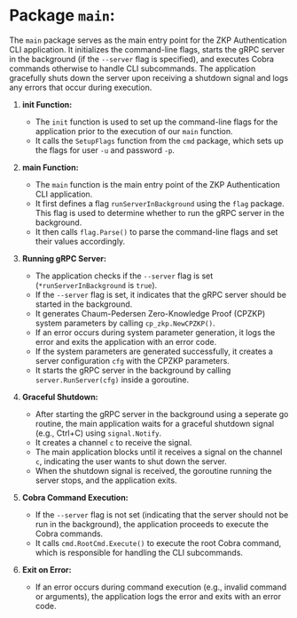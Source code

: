 # Package `main`:

The `main` package serves as the main entry point for the ZKP Authentication CLI application. It initializes the command-line flags, starts the gRPC server in the background (if the `--server` flag is specified), and executes Cobra commands otherwise to handle CLI subcommands. The application gracefully shuts down the server upon receiving a shutdown signal and logs any errors that occur during execution. 

1. **init Function:**
   - The `init` function is used to set up the command-line flags for the application prior to the execution of our `main` function.
   - It calls the `SetupFlags` function from the `cmd` package, which sets up the flags for user `-u` and password `-p`.

2. **main Function:**
   - The `main` function is the main entry point of the ZKP Authentication CLI application.
   - It first defines a flag `runServerInBackground` using the `flag` package. This flag is used to determine whether to run the gRPC server in the background.
   - It then calls `flag.Parse()` to parse the command-line flags and set their values accordingly.

3. **Running gRPC Server:**
   - The application checks if the `--server` flag is set (`*runServerInBackground` is `true`).
   - If the `--server` flag is set, it indicates that the gRPC server should be started in the background.
   - It generates Chaum-Pedersen Zero-Knowledge Proof (CPZKP) system parameters by calling `cp_zkp.NewCPZKP()`.
   - If an error occurs during system parameter generation, it logs the error and exits the application with an error code.
   - If the system parameters are generated successfully, it creates a server configuration `cfg` with the CPZKP parameters.
   - It starts the gRPC server in the background by calling `server.RunServer(cfg)` inside a goroutine.

4. **Graceful Shutdown:**
   - After starting the gRPC server in the background using a seperate go routine, the main application waits for a graceful shutdown signal (e.g., Ctrl+C) using `signal.Notify`.
   - It creates a channel `c` to receive the signal.
   - The main application blocks until it receives a signal on the channel `c`, indicating the user wants to shut down the server.
   - When the shutdown signal is received, the goroutine running the server stops, and the application exits.

5. **Cobra Command Execution:**
   - If the `--server` flag is not set (indicating that the server should not be run in the background), the application proceeds to execute the Cobra commands.
   - It calls `cmd.RootCmd.Execute()` to execute the root Cobra command, which is responsible for handling the CLI subcommands.

6. **Exit on Error:**
   - If an error occurs during command execution (e.g., invalid command or arguments), the application logs the error and exits with an error code.



